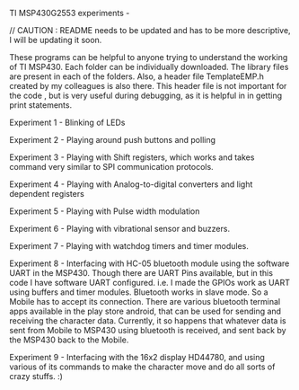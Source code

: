 TI MSP430G2553 experiments -

// CAUTION : README needs to be updated and has to be more descriptive, I will be updating it soon.

These programs can be helpful to anyone trying to understand the working
of TI MSP430. Each folder can be individually downloaded. The library files
are present in each of the folders. Also, a header file TemplateEMP.h 
created by my colleagues is also there. This header file is not important for the
code , but is very useful during debugging, as it is helpful in in getting
print statements.

Experiment 1 - Blinking of LEDs

Experiment 2 - Playing around push buttons and polling

Experiment 3 - Playing with Shift registers, which works and takes command very similar to SPI communication protocols.

Experiment 4 - Playing with Analog-to-digital converters and light dependent registers

Experiment 5 - Playing with Pulse width modulation

Experiment 6 - Playing with vibrational sensor and buzzers.

Experiment 7 - Playing with watchdog timers and timer modules.

Experiment 8 - Interfacing with HC-05 bluetooth module using the software UART in the MSP430. Though there are
UART Pins available, but in this code I have software UART configured. i.e. I made the GPIOs work as UART using buffers and 
timer modules. Bluetooth works in slave mode. So a Mobile has to accept its connection. There are various bluetooth terminal
apps available in the play store android, that can be used for sending and receiving the character data. Currently, it so happens that whatever data is sent from Mobile to MSP430 using bluetooth is received, and sent back by the MSP430 back to 
the Mobile.

Experiment 9 - Interfacing with the 16x2 display HD44780, and using various of its commands to make the character move and do all sorts of crazy stuffs. :)
